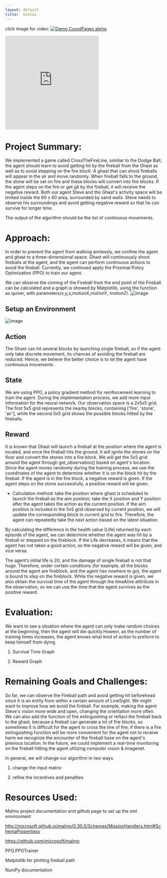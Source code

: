 ```yaml
---
layout: default
title:  Status
---
```


click image for video:
[![Demo CountPages alpha](https://github.com/Chilly712/CrossTheFireLine_Minecraft/blob/main/video.png)](https://youtu.be/F7zv8Ag7z1w)

<iframe class="youtube" height="300" src="https://youtu.be/embed/F7zv8Ag7z1w" frameborder="0" allow="accelerometer; clipboard-write; encrypted-media; gyroscope; picture-in-picture" allowfullscreen></iframe>


# Project Summary: 
  We implemented a game called CrossTheFireLine, similiar to the Dodge Ball; the agent should learn to avoid getting hit by the fireball from the Ghast as well as  to avoid stepping on the fire block. A ghast that can shoot fireballs will appear in the air and move randomly. When fireball falls to the ground, the stone will be set on fire and these blocks will convert into fire blocks. If the agent steps on the fire or get git by the fireball, it will receive the negative reward. Both our agent Steve and the Ghast's activity space will be limited inside the 60 x 60 area, surrounded by sand walls. Steve needs to observe his surroundings and avoid getting negative reward so that he can survive for longer time. 
  
  The output of the algorithm should be the list of continuous movements.
  
# Approach: 

In order to prevent the agent from walking aimlessly, we confine the agent and ghast to a three-dimensional space. Ghast will continuously shoot fireballs at the agent, and the agent can perform continuous actions to avoid the fireball. Currently, we continued apply the Proximal Policy Optimization (PPO) to train our agent.

We can observe the coming of the Fireball from <ObservationsFromNearbyEntities> the end point of the Fireball can be calculated and a graph is showed by Matplotlib, using the function ax.quiver, with parameters(x,y,z,motionX,motionY, motionZ). 
![image](https://github.com/Chilly712/CrossTheFireLine_Minecraft/blob/main/axquiver.png)


## Setup an Environment
![image](https://github.com/Chilly712/CrossTheFireLine_Minecraft/blob/main/env_image.jpg)

## Action
The Ghast can hit several blocks by launching single fireball, so if the agent only take discrete movement, its chances of avoiding the fireball are reduced. Hence, we believe the better choice is to let the agent have continuous movements .

## State
We are using PPO, a policy gradient method for reinforcement learning to train the agent. During the implementation process, we add more input information for the neural network.
Our observation space is a 2x5x5 grid. The first 5x5 grid represents the nearby blocks, containing ['fire', 'stone', 'air'], while the second 5x5 grid shows the possible blocks hitted by the fireballs.

## Reward
It is known that Ghast will launch a fireball at the position where the agent is located, and once the fireball hits the ground, it will ignite the stones on the floor and convert the stones into a fire block. We will get the 5x5 grid around the agent through get_observation() based on agent's location. Since the agent moves randomly during the training process, we use the coordinates of the agent to determine whether it is on the block hit by the fireball. If the agent is in the fire block, a negative reward is given. If the agent steps on the stone successfully, a positive reward will be given.

- Calculation method: 
take the position where ghast is scheduled to launch the fireball as the aim position; take the X position and Y position after the agent takes the action as the current position. If the aim position is included in the 5x5 grid observed by current position, we will update the corresponding block in current grid to fire. Therefore, the agent can repeatedly take the next action based on the latest situation.

By calculating the difference in the health value (Life) returned by each episode of the agent, we can determine whether the agent was hit by a fireball or stepped on the fireblock. If the Life decreases, it means that the agent has not taken a good action, so the negative reward will be given, and vice versa.

The agent’s initial life is 20, and the damage of single fireball is not that huge. Therefore, under certain conditions (for example, all the blocks around the agent are fireblock, and the agent has nowhere to go), the agent is bound to step on the fireblock. While the negative reward is given, we also obtain the survival time of the agent through the timeAlive atttribute in the observation, so we can use the time that the agent survives as the positive reward.


# Evaluation: 
  We want to see a situation where the agent can only make random choices at the beginning, then the agent will die quickly.Howevr, as the number of training times increases, the agent knows what kind of action to preform to keep himself from dying.
  
 1. Survival Time Graph
  
 2. Reward Graph

# Remaining Goals and Challenges:  
  So far, we can observe the Fireball path and avoid getting hit beforehead since it is an entity from <ObservationFromNearbyEntities> within a certain amount of LineSight. We might want to improve how we avoid the fireball. For example, making the agent Steve's vision more wide and open, changing the orientation more often. 
  We can also add the function of fire extinguishing or reflact the fireball back to the ghast, because a fireball can generate a lot of fire blocks, so sometimes it is difficult for the agent to cross the line of fire, if there is a fire extinguishing function will be more convenient for the agent not to receive harm
  we recognize the encounter of the fireball base on the agent's previous location. In the future, we could implement a real-time monitoring on the fireball hitting  the agent utilizing computer vision & Imagenet.
  
  In general, we will change our algorithm in two ways.
  
1. change the input matrix 
  
2. refine the incentives and penalties

# Resources Used:   
  Malmo project documentation and github page to set up the xml environment
  
http://microsoft.github.io/malmo/0.30.0/Schemas/MissionHandlers.html#SchemaPropertiesv
  
https://github.com/microsoft/malmo
  
  PPO.PPOTrainer
  
  Matplotlib for plotting fireball path
  
  NumPy documentation
